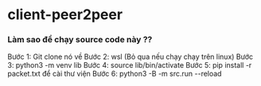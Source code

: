# client-peer2peer

### Làm sao để chạy source code này ??
Bước 1: Git clone nó về
Bước 2: wsl (Bỏ qua nếu chạy chạy trên linux)
Bước 3: python3 -m venv lib
Bước 4: source lib/bin/activate
Bước 5: pip install -r packet.txt để cài thư viện 
Bước 6: python3 -B -m src.run --reload